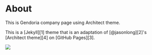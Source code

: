 # About
This is Gendoria company page using Architect theme.

This is a [Jekyll][1] theme that is an adaptation of [@jasonlong][2]'s [Architect theme][4] on [GitHub Pages][3].

![](http://cl.ly/image/1x0Q3213330G/content)
